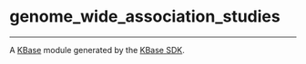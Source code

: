 
# genome_wide_association_studies
---

A [KBase](https://kbase.us) module generated by the [KBase SDK](https://github.com/kbase/kb_sdk).


